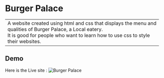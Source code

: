 # Burger Palace
<table>
  <tr>
    <td>A website created using html and css that displays the menu and qualities of Burger Palace, a Local eatery.<br>
    It is good for people who want to learn how to use css to style their websites.</td>
  </tr>
  </table>
   
   ## Demo
   Here is the Live site : ![Burger Palace](https://burger-palace.netlify.app/)
